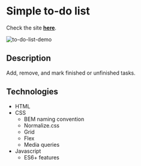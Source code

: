 # Simple to-do list

Check the site [**here**](https://kvasir124.github.io/to-do-list/).  

![to-do-list-demo](https://github.com/Kvasir124/to-do-list/assets/141030238/08e2dbf6-97d8-45b4-83c2-b0a1481c4274)

## Description

Add, remove, and mark finished or unfinished tasks.

## Technologies
* HTML
* CSS
  * BEM naming convention
  * Normalize.css
  * Grid
  * Flex
  * Media queries
* Javascript
  * ES6+ features


